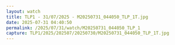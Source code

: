 ```yaml
---
layout: watch
title: TLP1 - 31/07/2025 - M20250731_044050_TLP_1T.jpg
date: 2025-07-31 04:40:50
permalink: /2025/07/31/watch/M20250731_044050_TLP_1
capture: TLP1/2025/202507/20250730/M20250731_044050_TLP_1T.jpg
---
```

